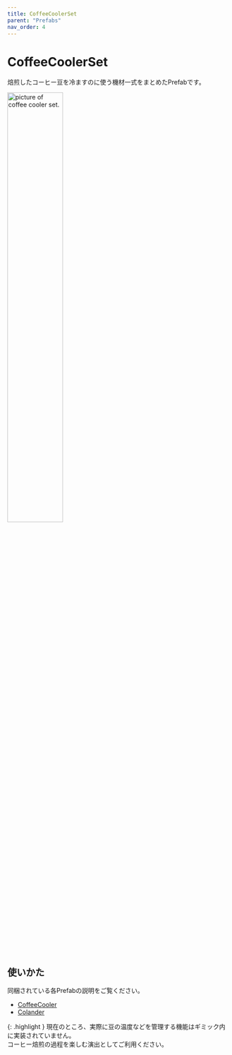 ```yaml
---
title: CoffeeCoolerSet
parent: "Prefabs"
nav_order: 4
---
```


# CoffeeCoolerSet

焙煎したコーヒー豆を冷ますのに使う機材一式をまとめたPrefabです。

<img src="{{site.baseurl}}/assets/images/prefabs/CoffeeCoolerSet.png" width="50%" alt="picture of coffee cooler set.">


## 使いかた

同梱されている各Prefabの説明をご覧ください。

- [CoffeeCooler]
- [Colander]

{: .highlight }
現在のところ、実際に豆の温度などを管理する機能はギミック内に実装されていません。  
コーヒー焙煎の過程を楽しむ演出としてご利用ください。


[CoffeeCooler]: {{site.baseurl}}/docs/prefabs/CoffeeCooler
[Colander]: {{site.baseurl}}/docs/prefabs/Colander

